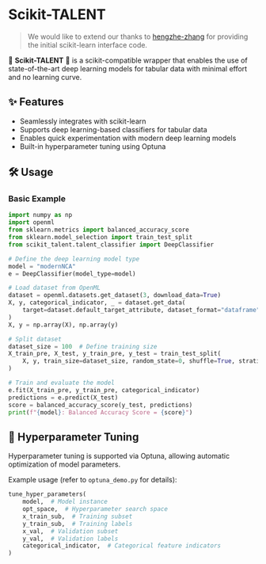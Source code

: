 # Scikit-TALENT

> We would like to extend our thanks to [hengzhe-zhang](https://github.com/hengzhe-zhang) for providing the initial scikit-learn interface code.

🚀 **Scikit-TALENT** 🚀 is a scikit-compatible wrapper that enables the use of state-of-the-art deep learning models for
tabular data with minimal effort and no learning curve.

## ✨ Features

- Seamlessly integrates with scikit-learn
- Supports deep learning-based classifiers for tabular data
- Enables quick experimentation with modern deep learning models
- Built-in hyperparameter tuning using Optuna

## 🛠️ Usage

### Basic Example

```python
import numpy as np
import openml
from sklearn.metrics import balanced_accuracy_score
from sklearn.model_selection import train_test_split
from scikit_talent.talent_classifier import DeepClassifier

# Define the deep learning model type
model = "modernNCA"
e = DeepClassifier(model_type=model)

# Load dataset from OpenML
dataset = openml.datasets.get_dataset(3, download_data=True)
X, y, categorical_indicator, _ = dataset.get_data(
    target=dataset.default_target_attribute, dataset_format="dataframe"
)
X, y = np.array(X), np.array(y)

# Split dataset
dataset_size = 100  # Define training size
X_train_pre, X_test, y_train_pre, y_test = train_test_split(
    X, y, train_size=dataset_size, random_state=0, shuffle=True, stratify=y
)

# Train and evaluate the model
e.fit(X_train_pre, y_train_pre, categorical_indicator)
predictions = e.predict(X_test)
score = balanced_accuracy_score(y_test, predictions)
print(f"{model}: Balanced Accuracy Score = {score}")
```

## 🎯 Hyperparameter Tuning

Hyperparameter tuning is supported via Optuna, allowing automatic optimization of model parameters.

Example usage (refer to `optuna_demo.py` for details):

```python
tune_hyper_parameters(
    model,  # Model instance
    opt_space,  # Hyperparameter search space
    x_train_sub,  # Training subset
    y_train_sub,  # Training labels
    x_val,  # Validation subset
    y_val,  # Validation labels
    categorical_indicator,  # Categorical feature indicators
)
```